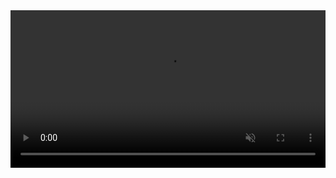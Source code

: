 <video autoplay="" loop="" muted="" playsinline="" poster="" webkit-playsinline="" width="100%">
<source src="https://github.com/muro00/brand/assets/173891778/563d0778-14cf-4f4b-b0c6-b7385130199f" type="video/mp4">
</video>


